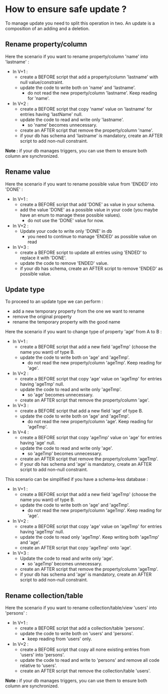 # How to ensure safe update ?

To manage update you need to split this operation in two. An update is a composition of an adding and a deletion.

## Rename property/column

Here the scenario if you want to rename property/column 'name' into 'lastname' :
- In V+1 :
  - create a BEFORE script that add a property/column 'lastname' with null value/constraint.
  - update the code to write both on 'name' and 'lastname'.
    - do not read the new property/column 'lastname'. Keep reading for 'name'.
- In V+2 :
  - create a BEFORE script that copy 'name' value on 'lastname' for entries having 'lastName' null.
  - update the code to read and write only 'lastname'.
    - so 'name' becomes unnecessary.
  - create an AFTER script that remove the property/column 'name'.
  - if your db has schema and 'lastname' is mandatory, create an AFTER script to add non-null constraint.
  
**Note :** if your db manages triggers, you can use them to ensure both column are synchronized.

## Rename value

Here the scenario if you want to rename possible value from 'ENDED' into 'DONE' :
- In V+1 :
  - create a BEFORE script that add 'DONE' as value in your schema.
  - add the value 'DONE' as a possible value in your code (you maybe have an enum to manage these possible values).
    - do not use the 'DONE' value for now.
- In V+2 :
  - Update your code to write only 'DONE' in db
    - you need to continue to manage 'ENDED' as possible value on read
- In V+3 :
  - create a BEFORE script to update all entries using 'ENDED' to replace it with 'DONE'.
  - update the code to remove 'ENDED' value.
  - if your db has schema, create an AFTER script to remove 'ENDED' as possible value.
  

## Update type

To proceed to an update type we can perform :
- add a new temporary property from the one we want to rename
- remove the original property
- rename the temporary property with the good name 

Here the scenario if you want to change type of property 'age' from A to B :
- In V+1 :
  - create a BEFORE script that add a new field 'ageTmp' (choose the name you want) of type B.
  - update the code to write both on 'age' and 'ageTmp'.
    - do not read the new property/column 'ageTmp'. Keep reading for 'age'.
- In V+2 :
  - create a BEFORE script that copy 'age' value on 'ageTmp' for entries having 'ageTmp' null.
  - update the code to read and write only 'ageTmp'.
    - so 'age' becomes unnecessary.
  - create an AFTER script that remove the property/column 'age'.
- In V+3 :
  - create a BEFORE script that add a new field 'age' of type B.
  - update the code to write both on 'age' and 'ageTmp'.
    - do not read the new property/column 'age'. Keep reading for 'ageTmp'.
- In V+4 :
  - create a BEFORE script that copy 'ageTmp' value on 'age' for entries having 'age' null.
  - update the code to read and write only 'age'.
    - so 'ageTmp' becomes unnecessary.
  - create an AFTER script that remove the property/column 'ageTmp'.
  - if your db has schema and 'age' is mandatory, create an AFTER script to add non-null constraint.

This scenario can be simplified if you have a schema-less database :
- In V+1 :
  - create a BEFORE script that add a new field 'ageTmp' (choose the name you want) of type B.
  - update the code to write both on 'age' and 'ageTmp'.
    - do not read the new property/column 'ageTmp'. Keep reading for 'age'.
- In V+2 :
  - create a BEFORE script that copy 'age' value on 'ageTmp' for entries having 'ageTmp' null.
  - update the code to read only 'ageTmp'. Keep writing both 'ageTmp' and 'age'.
  - create an AFTER script that copy 'ageTmp' onto 'age'.
- In V+3 :
  - Update the code to read and write only 'age'.
    - so 'ageTmp' becomes unnecessary.
  - create an AFTER script that remove the property/column 'ageTmp'.
  - if your db has schema and 'age' is mandatory, create an AFTER script to add non-null constraint.
  
## Rename collection/table

Here the scenario if you want to rename collection/table/view 'users' into 'persons' :
- In V+1 :
  - create a BEFORE script that add a collection/table 'persons'.
  - update the code to write both on 'users' and 'persons'.
    - keep reading from 'users' only.
- In V+2 :
  - create a BEFORE script that copy all none existing entries from 'users' into 'persons'.
  - update the code to read and write to 'persons' and remove all code relative to 'users'.
  - create an AFTER script that remove the collection/table 'users'.

**Note :** if your db manages triggers, you can use them to ensure both column are synchronized.
